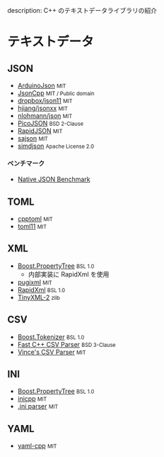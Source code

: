 description: C++ のテキストデータライブラリの紹介

# テキストデータ

<!-- ライブラリ名、大文字で表記されているものは大文字に -->
<!-- Web サイトがあっても GitHub 優先 -->
<!-- ライブラリ数が多い場合、GitHub 500～1000 stars 以上か、特筆した機能を有するものに限る -->
<!-- 必要があれば C ライブラリも掲載 -->
<!-- ABC 順 -->

## JSON
- [ArduinoJson](https://github.com/bblanchon/ArduinoJson) <small>MIT</small>
- [JsonCpp](https://github.com/open-source-parsers/jsoncpp)  <small>MIT / Public domain</small>
- [dropbox/json11](https://github.com/dropbox/json11) <small>MIT</small>
- [hjiang/jsonxx](https://github.com/hjiang/jsonxx) <small>MIT</small>
- [nlohmann/json](https://github.com/nlohmann/json) <small>MIT</small>
- [PicoJSON](https://github.com/kazuho/picojson) <small>BSD 2-Clause</small>
- [RapidJSON](https://github.com/Tencent/rapidjson/) <small>MIT</small>
- [sajson](https://github.com/chadaustin/sajson) <small>MIT</small>
- [simdjson](https://github.com/lemire/simdjson) <small>Apache License 2.0</small>

#### ベンチマーク
- [Native JSON Benchmark](https://github.com/miloyip/nativejson-benchmark)


## TOML
- [cpptoml](https://github.com/skystrife/cpptoml) <small>MIT</small>
- [toml11](https://github.com/ToruNiina/toml11) <small>MIT</small>


## XML
- [Boost.PropertyTree](https://github.com/boostorg/property_tree)  <small>BSL 1.0</small>
    - 内部実装に RapidXml を使用
- [pugixml](https://github.com/zeux/pugixml) <small>MIT</small>
- [RapidXml](http://rapidxml.sourceforge.net/) <small>BSL 1.0</small>
- [TinyXML-2](https://github.com/leethomason/tinyxml2) <small>zlib</small>


## CSV
- [Boost.Tokenizer](https://github.com/boostorg/tokenizer) <small>BSL 1.0</small>
- [Fast C++ CSV Parser](https://github.com/ben-strasser/fast-cpp-csv-parser) <small>BSD 3-Clause</small>
- [Vince's CSV Parser](https://github.com/vincentlaucsb/csv-parser) <small>MIT</small>


## INI
- [Boost.PropertyTree](https://github.com/boostorg/property_tree) <small>BSL 1.0</small>
- [inicpp](https://github.com/SemaiCZE/inicpp) <small>MIT</small>
- [.ini parser](https://github.com/Poordeveloper/ini-parser) <small>MIT</small>


## YAML
- [yaml-cpp](https://github.com/jbeder/yaml-cpp) <small>MIT</small>
